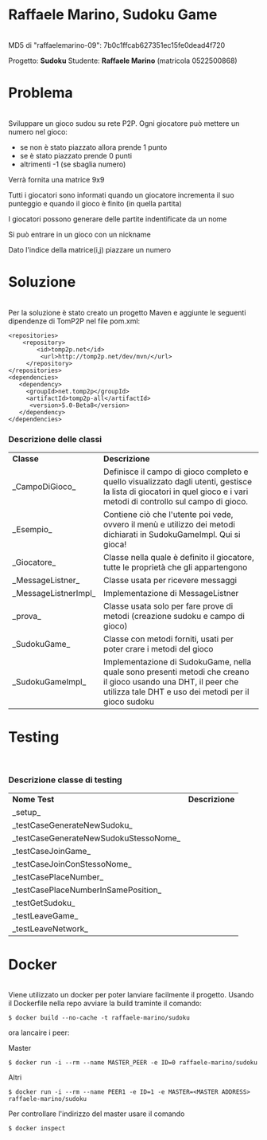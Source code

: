# Raffaele Marino, Sudoku Game
<br>
MD5 di "raffaelemarino-09": 7b0c1ffcab627351ec15fe0dead4f720

Progetto: <b>Sudoku</b>
Studente: <b>Raffaele Marino</b> (matricola 0522500868)

<h1> Problema </h1>
<br>
Sviluppare un gioco sudou su rete P2P.
Ogni giocatore può mettere un numero nel gioco:
<ul>
<li> se non è stato piazzato allora prende 1 punto
<li> se è stato piazzato prende 0 punti
<li> altrimenti -1 (se sbaglia numero)
</ul>

Verrà fornita una matrice 9x9


Tutti i giocatori sono informati quando un giocatore incrementa il suo punteggio e quando il gioco è finito (in quella partita)


I giocatori possono generare delle partite indentificate da un nome


Si può entrare in un gioco con un nickname


Dato l'indice della matrice(i,j) piazzare un numero

<h1>Soluzione</h1>
<br>
Per la soluzione è stato creato un progetto Maven e aggiunte le seguenti dipendenze di TomP2P nel file pom.xml:

```
<repositories>
    <repository>
        <id>tomp2p.net</id>
         <url>http://tomp2p.net/dev/mvn/</url>
     </repository>
</repositories>
<dependencies>
   <dependency>
     <groupId>net.tomp2p</groupId>
     <artifactId>tomp2p-all</artifactId>
      <version>5.0-Beta8</version>
   </dependency>
</dependencies>
```

<h3>Descrizione delle classi</h3>

<table>
    <tr><td><b>Classe</b></td><td><b>Descrizione</b></td></tr>
    <tr><td>_CampoDiGioco_</td><td>Definisce il campo di gioco completo e quello visualizzato dagli utenti, gestisce la lista di giocatori in quel gioco e i vari metodi di controllo sul campo di gioco. </td></tr>
    <tr><td>_Esempio_</td><td>Contiene ciò che l'utente poi vede, ovvero il menù e utilizzo dei metodi dichiarati in SudokuGameImpl. Qui si gioca!</td></tr>
    <tr><td>_Giocatore_</td><td>Classe nella quale è definito il giocatore, tutte le proprietà che gli appartengono </td></tr>
    <tr><td>_MessageListner_</td><td>Classe usata per ricevere messaggi </td></tr>
    <tr><td>_MessageListnerImpl_</td><td>Implementazione di MessageListner </td></tr>
    <tr><td>_prova_</td><td>Classe usata solo per fare prove di metodi (creazione sudoku e campo di gioco) </td></tr>
    <tr><td>_SudokuGame_</td><td>Classe con metodi forniti, usati per poter crare i metodi del gioco </td></tr>
    <tr><td>_SudokuGameImpl_</td><td>Implementazione di SudokuGame, nella quale sono presenti metodi che creano il gioco usando una DHT, il peer che utilizza tale DHT e uso dei metodi per il gioco sudoku</td></tr>
    
</table>

<h1>Testing</h1>
<br>

<h3>Descrizione classe di testing</h3>
<table>
    <tr><td><b>Nome Test</b></td><td><b>Descrizione</b></td></tr>
    <tr><td>_setup_</td><td> </td></tr>
    <tr><td>_testCaseGenerateNewSudoku_</td><td> </td></tr>
    <tr><td>_testCaseGenerateNewSudokuStessoNome_</td><td> </td></tr>
    <tr><td>_testCaseJoinGame_</td><td> </td></tr>
    <tr><td>_testCaseJoinConStessoNome_</td><td> </td></tr>
    <tr><td>_testCasePlaceNumber_</td><td> </td></tr>
    <tr><td>_testCasePlaceNumberInSamePosition_</td><td> </td></tr>
    <tr><td>_testGetSudoku_</td><td> </td></tr>
    <tr><td>_testLeaveGame_</td><td> </td></tr>
    <tr><td>_testLeaveNetwork_</td><td> </td></tr>
</table>


<h1>Docker</h1>
<br>
Viene utilizzato un docker per poter lanviare facilmente il progetto.
Usando il Dockerfile nella repo avviare la build traminte il comando:

```
$ docker build --no-cache -t raffaele-marino/sudoku
```

ora lancaire i peer:

Master

```
$ docker run -i --rm --name MASTER_PEER -e ID=0 raffaele-marino/sudoku
```

Altri

```
$ docker run -i --rm --name PEER1 -e ID=1 -e MASTER=<MASTER ADDRESS> raffaele-marino/sudoku
```

Per controllare l'indirizzo del master usare il comando
```
$ docker inspect
```

